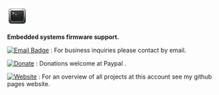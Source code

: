   ![ icon image ](https://github.com/gavinlyonsrepo/gavinlyonsrepo/blob/main/image/favicon.png)

**Embedded systems firmware support.** 

[![Email Badge](https://img.shields.io/badge/Email-glyons66@hotmail.com-cyan?style=flat-square&logoColor=white)](mailto:[glyons66@hotmail.com]) : For business inquiries please contact by email. 

[![Donate](https://img.shields.io/badge/Donate-PayPal-green.svg)](https://www.paypal.com/paypalme/whitelight976)  : Donations welcome at Paypal .

[![Website](https://img.shields.io/badge/Website-Link-blue.svg)](https://gavinlyonsrepo.github.io/) : For an overview of all projects at this account see my github pages website.  
 
